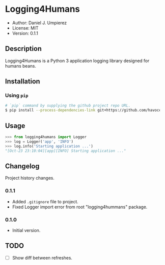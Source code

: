 # Logging4Humans

 - Author: Daniel J. Umpierez
 - License: MIT
 - Version: 0.1.1

## Description

Logging4Humans is a Python 3 application logging library designed
for humans beans.

## Installation
### Using `pip`

```sh
# `pip` command by supplying the github project repo URL.
$ pip install --process-dependencies-link git+https://github.com/havocesp/logging4humans
```



## Usage

```py
>>> from logging4humans import Logger
>>> log = Logger('app', 'INFO')
>>> log.info('Starting application ...')
"[Oct-23 23:10:04][app][INFO] Starting application ..."
```

## Changelog

Project history changes.

### 0.1.1
 - Added `.gitignore` file to project.
 - Fixed Logger import error from root "logging4hummans" package.

### 0.1.0

 - Initial version.

## TODO
 - [ ] Show diff between refreshes.

